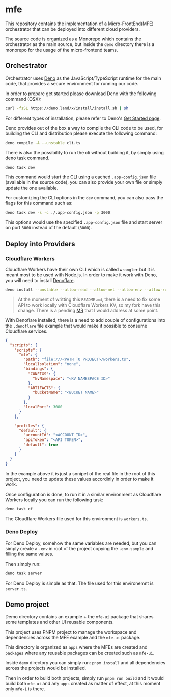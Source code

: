 # mfe

This repository contains the implementation of a Micro-FrontEnd(MFE)
orchestrator that can be deployed into different cloud providers.

The source code is organized as a Monorepo which contains the orchestrator as
the main source, but inside the `demo` directory there is a monorepo for the
usage of the micro-frontend teams.

## Orchestrator

Orchestrator uses [Deno](https://deno.com/runtime) as the JavaScript/TypeScript
runtime for the main code, that provides a secure environment for running our
code.

In order to prepare get started please download Deno with the following command
(OSX):

```sh
curl -fsSL https://deno.land/x/install/install.sh | sh
```

For different types of installation, please refer to Deno's
[Get Started page](https://deno.com/manual@v1.34.1/getting_started/installation).

Deno provides out of the box a way to compile the CLI code to be used, for
building the CLI and distribution please execute the following command:

```sh
deno compile -A --unstable cli.ts
```

There is also the possibility to run the cli without building it, by simply
using deno task command.

```sh
deno task dev
```

This command would start the CLI using a cached `.app-config.json` file
(available in the source code), you can also provide your own file or simply
update the one available.

For customizing the CLI options in the `dev` command, you can also pass the
flags for this command such as:

```sh
deno task dev -s -c ./.app-config.json -p 3000
```

This options would use the specified `.app-config.json` file and start server on
port `3000` instead of the default (`8000`).

## Deploy into Providers

### Cloudflare Workers

Cloudflare Workers have their own CLI which is called `wrangler` but it is meant
most to be used with Node.js. In order to make it work with Deno, you will need
to install [Denoflare](https://denoflare.dev/).

```sh
deno install --unstable --allow-read --allow-net --allow-env --allow-run --name denoflare --force https://raw.githubusercontent.com/thebergamo/denoflare/master/cli/cli.ts
```

> At the moment of writting this `README.md`, there is a need to fix some API to
> work locally with Cloudflare Workers KV, so my fork have this change. There is
> a pending [MR](https://github.com/skymethod/denoflare/pull/54) that I would
> address at some point.

With Denoflare installed, there is a need to add couple of configurations into
the `.denoflare` file example that would make it possible to consume Cloudflare
services.

```json
{
  "scripts": {
    "scripts": {
      "mfe": {
        "path": "file:///<PATH TO PROJECT>/workers.ts",
        "localIsolation": "none",
        "bindings": {
          "CONFIGS": {
            "kvNamespace": "<KV NAMESPACE ID>"
          },
          "ARTIFACTS": {
            "bucketName": "<BUCKET NAME>"
          }
        },
        "localPort": 3000
      }
    },

    "profiles": {
      "default": {
        "accountId": "<ACCOUNT ID>",
        "apiToken": "<API TOKEN>",
        "default": true
      }
    }
  }
}
```

In the example above it is just a snnipet of the real file in the root of this
project, you need to update these values accordinly in order to make it work.

Once configuration is done, to run it in a similar environment as Cloudflare
Workers locally you can run the following task:

```sh
deno task cf
```

The Cloudflare Workers file used for this environment is `workers.ts`.

### Deno Deploy

For Deno Deploy, somehow the same variables are needed, but you can simply
create a `.env` in root of the project copying the `.env.sample` and filling the
same values.

Then simply run:

```sh
deno task server
```

For Deno Deploy is simple as that. The file used for this environemnt is
`server.ts`.

## Demo project

Demo directory contains an example + the `mfe-ui` package that shares some
templates and other UI reusable components.

This project uses PNPM project to manage the workspace and dependencies across
the MFE example and the `mfe-ui` package.

This directory is organized as `apps` where the MFEs are created and `packages`
where any reusable packages can be created such as `mfe-ui`.

Inside `demo` directory you can simply run: `pnpm install` and all dependencies
across the projects would be installed.

Then in order to build both projects, simply run `pnpm run build` and it would
build both `mfe-ui` and any `apps` created as matter of effect, at this moment
only `mfe-1` is there.
